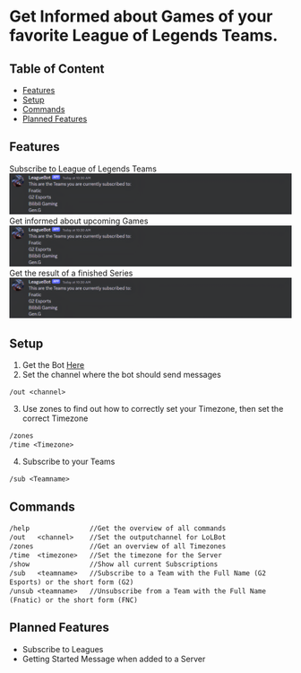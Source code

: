 # Get Informed about Games of your favorite League of Legends Teams.

## Table of Content

- [Features](#-features)
- [Setup](#-setup)
- [Commands](#-Commands)
- [Planned Features](#planned-features)

## Features

Subscribe to League of Legends Teams
![Subscribe to Leagu of Legends Teams](/assets/discord_subs.png)
Get informed about upcoming Games
![Get informed about upcoming Games](/assets/discord_subs.png)
Get the result of a finished Series
![Get the result of a finished Series](/assets/discord_subs.png)

## Setup

1. Get the Bot [Here](https://discord.com/api/oauth2/authorize?client_id=1087444834492633108&permissions=2048&redirect_uri=https%3A%2F%2Fdiscordapp.com%2Foauth2%2Fauthorize%3F%26client_id%3D1087444834492633108%26scope%3Dbot&scope=bot+applications.commands)
2. Set the channel where the bot should send messages

```
/out <channel>
```

3. Use zones to find out how to correctly set your Timezone, then set the correct Timezone

```
/zones
/time <Timezone>
```

4. Subscribe to your Teams

```
/sub <Teamname>
```

## Commands

```
/help               //Get the overview of all commands
/out   <channel>    //Set the outputchannel for LoLBot
/zones              //Get an overview of all Timezones
/time  <timezone>   //Set the timezone for the Server
/show               //Show all current Subscriptions
/sub   <teamname>   //Subscribe to a Team with the Full Name (G2 Esports) or the short form (G2)
/unsub <teamname>   //Unsubscribe from a Team with the Full Name (Fnatic) or the short form (FNC)
```

## Planned Features

- Subscribe to Leagues
- Getting Started Message when added to a Server
